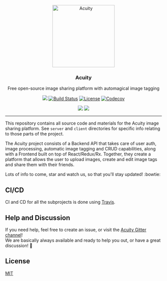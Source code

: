 <p align="center"><a href="https://thatimagetagging.site"><img src="https://cloud.githubusercontent.com/assets/3519438/19272712/d96cc6e8-8fc9-11e6-90f2-00e7a4156fff.png" alt="Acuity" height="200" /></a></p>
<h3 align="center">Acuity</h3>
<p align="center">Free open-source image sharing platform with automagical image tagging</p>
<p align="center">
<a href="https://gitter.im/acuity-project/Lobby"><img src="https://img.shields.io/gitter/room/entake/acuity.svg" /></a>
<a href="https://travis-ci.org/Entake/acuity"><img src="https://travis-ci.org/Entake/acuity.svg?branch=master" alt="Build Status" /></a>
<a href="https://raw.githubusercontent.com/Entake/acuity/master/LICENSE"><img src="https://img.shields.io/badge/license-MIT-blue.svg" alt="License" /></a>
<a href="https://codecov.io/gh/Entake/acuity"><img src="https://codecov.io/gh/Entake/acuity/branch/master/graph/badge.svg" alt="Codecov" /></a>
</p>
<p align="center">
<img src="http://dockeri.co/image/entake/acuity-server" />
<img src="http://dockeri.co/image/entake/acuity-client" />
</p>

---

This repository contains all source code and materials for the Acuity image sharing platform.
See `server` and `client` directories for specific info relating to those parts of the project.

The Acuity project consists of a Backend API that takes care of user auth, image processing, automatic image tagging and CRUD capabilities, along with a Frontend built on top of React/Redux/Rx.
Together, they create a platform that allows the user to upload images, create and edit image tags and share them with their friends.

Lots of info to come, star and watch us, so that you'll stay updated! :bowtie:

## CI/CD

CI and CD for all the subprojects is done using [Travis](https://travis-ci.org).

## Help and Discussion
If you need help, feel free to create an issue, or visit the [Acuity Gitter channel](https://gitter.im/acuity-project/Lobby)!  
We are basically always available and ready to help you out, or have a great discussion! :speech_balloon:  

## License

[MIT](https://opensource.org/licenses/mit-license)
